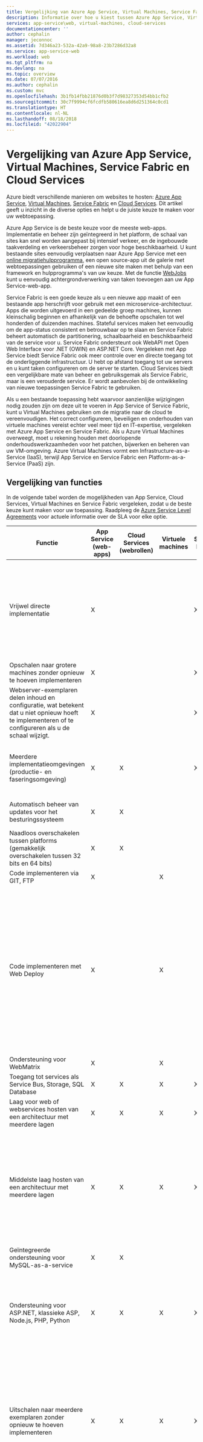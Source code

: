 ```yaml
---
title: Vergelijking van Azure App Service, Virtual Machines, Service Fabric en Cloud Services | Microsoft Docs
description: Informatie over hoe u kiest tussen Azure App Service, Virtual Machines, Service Fabric en Cloud Services voor het hosten van webtoepassingen.
services: app-service\web, virtual-machines, cloud-services
documentationcenter: ''
author: cephalin
manager: jeconnoc
ms.assetid: 7d346a23-532a-42a9-98a8-23b7286d32a8
ms.service: app-service-web
ms.workload: web
ms.tgt_pltfrm: na
ms.devlang: na
ms.topic: overview
ms.date: 07/07/2016
ms.author: cephalin
ms.custom: mvc
ms.openlocfilehash: 3b1fb14fbb21876d0b3f7d98327353d54bb1cfb2
ms.sourcegitcommit: 30c7f9994cf6fcdfb580616ea8d6d251364c0cd1
ms.translationtype: HT
ms.contentlocale: nl-NL
ms.lasthandoff: 08/18/2018
ms.locfileid: "42022904"
---
```

# <a name="azure-app-service-virtual-machines-service-fabric-and-cloud-services-comparison"></a>Vergelijking van Azure App Service, Virtual Machines, Service Fabric en Cloud Services

Azure biedt verschillende manieren om websites te hosten: [Azure App Service][Azure App Service], [Virtual Machines][Virtual Machines], [Service Fabric][Service Fabric] en [Cloud Services][Cloud Services]. Dit artikel geeft u inzicht in de diverse opties en helpt u de juiste keuze te maken voor uw webtoepassing.

Azure App Service is de beste keuze voor de meeste web-apps. Implementatie en beheer zijn geïntegreerd in het platform, de schaal van sites kan snel worden aangepast bij intensief verkeer, en de ingebouwde taakverdeling en verkeersbeheer zorgen voor hoge beschikbaarheid. U kunt bestaande sites eenvoudig verplaatsen naar Azure App Service met een [online migratiehulpprogramma][migrate-tool], een open source-app uit de galerie met webtoepassingen gebruiken of een nieuwe site maken met behulp van een framework en hulpprogramma's van uw keuze. Met de functie [WebJobs][WebJobs] kunt u eenvoudig achtergrondverwerking van taken toevoegen aan uw App Service-web-app.

Service Fabric is een goede keuze als u een nieuwe app maakt of een bestaande app herschrijft voor gebruik met een microservice-architectuur. Apps die worden uitgevoerd in een gedeelde groep machines, kunnen kleinschalig beginnen en afhankelijk van de behoefte opschalen tot wel honderden of duizenden machines. Stateful services maken het eenvoudig om de app-status consistent en betrouwbaar op te slaan en Service Fabric beheert automatisch de partitionering, schaalbaarheid en beschikbaarheid van de service voor u.  Service Fabric ondersteunt ook WebAPI met Open Web Interface voor .NET (OWIN) en ASP.NET Core.  Vergeleken met App Service biedt Service Fabric ook meer controle over en directe toegang tot de onderliggende infrastructuur. U hebt op afstand toegang tot uw servers en u kunt taken configureren om de server te starten. Cloud Services biedt een vergelijkbare mate van beheer en gebruiksgemak als Service Fabric, maar is een verouderde service. Er wordt aanbevolen bij de ontwikkeling van nieuwe toepassingen Service Fabric te gebruiken.

Als u een bestaande toepassing hebt waarvoor aanzienlijke wijzigingen nodig zouden zijn om deze uit te voeren in App Service of Service Fabric, kunt u Virtual Machines gebruiken om de migratie naar de cloud te vereenvoudigen. Het correct configureren, beveiligen en onderhouden van virtuele machines vereist echter veel meer tijd en IT-expertise, vergeleken met Azure App Service en Service Fabric. Als u Azure Virtual Machines overweegt, moet u rekening houden met doorlopende onderhoudswerkzaamheden voor het patchen, bijwerken en beheren van uw VM-omgeving. Azure Virtual Machines vormt een Infrastructure-as-a-Service (IaaS), terwijl App Service en Service Fabric een Platform-as-a-Service (PaaS) zijn. 

## <a name="features"></a>Vergelijking van functies
In de volgende tabel worden de mogelijkheden van App Service, Cloud Services, Virtual Machines en Service Fabric vergeleken, zodat u de beste keuze kunt maken voor uw toepassing. Raadpleeg de [Azure Service Level Agreements](https://azure.microsoft.com/support/legal/sla/) voor actuele informatie over de SLA voor elke optie.

| Functie | App Service (web-apps) | Cloud Services (webrollen) | Virtuele machines | Service Fabric | Opmerkingen |
| --- | --- | --- | --- | --- | --- |
| Vrijwel directe implementatie |X | | |X |Het implementeren van een toepassing of update van een toepassing naar een cloudservice, of het maken van een virtuele machine duurt minstens enkele minuten; het implementeren van een toepassing naar een web-app kost slechts enkele seconden. |
| Opschalen naar grotere machines zonder opnieuw te hoeven implementeren |X | | |X | |
| Webserver-exemplaren delen inhoud en configuratie, wat betekent dat u niet opnieuw hoeft te implementeren of te configureren als u de schaal wijzigt. |X | | |X | |
| Meerdere implementatieomgevingen (productie- en faseringsomgeving) |X |X | |X |Met Service Fabric kunt u meerdere omgevingen gebruiken voor uw apps of verschillende versies van uw app naast elkaar implementeren. |
| Automatisch beheer van updates voor het besturingssysteem |X |X | | |Gedeeltelijk via Patch Orchestration-toepassing (POA) en in de toekomst volledig. |
| Naadloos overschakelen tussen platforms (gemakkelijk overschakelen tussen 32 bits en 64 bits) |X |X | | | |
| Code implementeren via GIT, FTP |X | |X | | |
| Code implementeren met Web Deploy |X | |X | |Cloud Services ondersteunt het gebruik van Web Deploy om afzonderlijke rolinstanties bij te werken. U kunt dit echter niet gebruiken voor de initiële implementatie van een rol. Als u Web Deploy voor een update gebruikt, moet u dit ook voor elk exemplaar van die rol afzonderlijk implementeren. Meerdere exemplaren zijn vereist om in aanmerking te komen voor de Cloud Service-SLA voor productieomgevingen. |
| Ondersteuning voor WebMatrix |X | |X | | |
| Toegang tot services als Service Bus, Storage, SQL Database |X |X |X |X | |
| Laag voor web of webservices hosten van een architectuur met meerdere lagen |X |X |X |X | |
| Middelste laag hosten van een architectuur met meerdere lagen |X |X |X |X |App Service-web-apps kunnen eenvoudig de middelste laag van een REST API hosten en de functie [WebJobs](http://go.microsoft.com/fwlink/?linkid=390226) kan taken voor achtergrondverwerking hosten. U kunt WebJobs uitvoeren op een speciale website om onafhankelijke schaalbaarheid voor die laag mogelijk te maken. |
| Geïntegreerde ondersteuning voor MySQL-as-a-service |X |X | | | |
| Ondersteuning voor ASP.NET, klassieke ASP, Node.js, PHP, Python |X |X |X |X |Service Fabric ondersteunt het maken van een web-front-end met behulp van [ASP.NET 5](../service-fabric/service-fabric-reliable-services-communication-aspnetcore.md) en u kunt elk type toepassing (Node.js, Java enz.) implementeren als een [toepassing die door een gast kan worden uitgevoerd](../service-fabric/service-fabric-guest-executables-introduction.md). |
| Uitschalen naar meerdere exemplaren zonder opnieuw te hoeven implementeren |X |X |X |X |Virtual Machines kan uitschalen naar meerdere exemplaren, maar de services die daarop worden uitgevoerd, moeten zijn geschreven om hiermee om te kunnen gaan. U moet een load balancer configureren voor het routeren van aanvragen voor de machines en ervoor zorgen dat u meer dan één VM-exemplaar hebt in de [beschikbaarheidsset](../virtual-machines/windows/manage-availability.md). |
| Ondersteuning voor SSL |X |X |X |X |Voor App Service-web-apps wordt SSL voor aangepaste domeinnamen alleen ondersteund voor de Basic en Standard-modus. Zie [Configuring an SSL certificate for an Azure Website](app-service-web-tutorial-custom-ssl.md) (Een SSL-certificaat voor een Azure-website configureren) voor meer informatie over het gebruik van SSL met web-apps. |
| Integratie met Visual Studio |X |X |X |X | |
| Foutopsporing op afstand |X |X |X | | |
| Code implementeren via TFS |X |X |X |X | |
| Netwerkisolatie met [Azure Virtual Network](/azure/virtual-network/) |X |X |X |X |Zie ook [Integratie van Azure Websites Virtual Network](https://azure.microsoft.com/blog/2014/09/15/azure-websites-virtual-network-integration/) |
| Ondersteuning voor [Azure Traffic Manager](/azure/traffic-manager/) |X |X |X |X | |
| Geïntegreerde eindpuntbewaking |X |X |X | | |
| Toegang tot servers via Extern bureaublad | |X |X |X | |
| Aangepaste MSI's installeren | |X |X |X |Met Service Fabric kunt u ieder uitvoerbaar bestand hosten als een [toepassing die door een gast kan worden uitgevoerd](../service-fabric/service-fabric-guest-executables-introduction.md) en u kunt iedere app installeren op de virtuele machines. |
| Mogelijkheid om starttaken te definiëren en uit te voeren | |X |X |X | |
| Kan luisteren naar ETW-gebeurtenissen | |X |X |X | |

## <a name="scenarios"></a>Scenario's en aanbevelingen
Hier volgen enkele veelvoorkomende scenario's met aanbevelingen over welk soort Azure-webhosting mogelijk het meest geschikt is.

* [Ik heb een web-front-end nodig met achtergrondverwerking en een database-back-end om zakelijke toepassingen uit te voeren met integratie voor on-premises assets.](#onprem)
* [Ik heb een betrouwbare manier nodig om mijn bedrijfswebsite te hosten die goed schaalbaar is en wereldwijd bereik heeft.](#corp)
* [Ik heb een IIS6-toepassing die op Windows Server 2003 wordt uitgevoerd.](#iis6)
* [Ik ben eigenaar van een klein bedrijf en ik heb een goedkope manier nodig om mijn site te hosten, die ook ruimte biedt voor toekomstige groei.](#smallbusiness)
* [Ik ben een web- of grafisch ontwerper en ik wil websites ontwerpen en bouwen voor mijn klanten.](#designer)
* [Ik ben mijn toepassing met meerdere lagen en een web-front-end aan het migreren naar de cloud.](#multitier)
* [Mijn toepassing is afhankelijk van op maat gemaakte Windows- of Linux-omgevingen en ik wil deze naar de cloud verplaatsen.](#custom)
* [Mijn site maakt gebruik van open source-software en ik wil deze hosten in Azure.](#oss)
* [Ik heb een line-of-business-toepassing die verbinding moet maken met het bedrijfsnetwerk.](#lob)
* [Ik wil een REST API of webservice voor mobiele clients hosten.](#mobile)

### <a id="onprem"></a> Ik heb een web-front-end nodig met achtergrondverwerking en een database-back-end om zakelijke toepassingen uit te voeren met integratie voor on-premises assets.
Azure App Service is een uitstekende oplossing voor complexe zakelijke toepassingen. U kunt hiermee apps ontwikkelen die automatisch schalen op een platform met een load balancer, zijn beveiligd met behulp van Active Directory en verbinding maken met uw on-premises resources. Het beheer van deze apps wordt eenvoudiger door de hoogwaardige portal en API's, en u kunt meer inzicht krijgen in hoe klanten deze apps gebruiken met behulp van de hulpprogramma's voor app-inzicht. U kunt achtergrondprocessen en taken uitvoeren als onderdeel van uw weblaag, met behulp van de functie [Webjobs][Webjobs], en hybride verbindingen en VNET-functies zorgen ervoor dat u eenvoudig verbinding kunt maken met on-premises resources. Azure App Service biedt drie-maal-negen-SLA's voor web-apps en stelt u in staat om:

* uw toepassingen betrouwbaar uit te voeren op een zelfherstellend, automatisch bijgewerkt cloudplatform;
* automatisch te schalen in een wereldwijd netwerk van datacenters;
* back-up en herstel na noodgevallen te gebruiken;
* de naleving van ISO-, SOC2- en PCI-normen te bewaken.
* Integratie met Active Directory

### <a id="corp"></a> Ik heb een betrouwbare manier nodig om mijn bedrijfswebsite te hosten die goed schaalbaar is en wereldwijd bereik heeft.
Azure App Service is een uitstekende oplossing voor het hosten van zakelijke websites. Hiermee kan de schaal van web-apps snel en eenvoudig worden aangepast in een wereldwijd netwerk van datacenters om te voldoen aan de vraag. De service biedt lokaal bereik, fouttolerantie en intelligent verkeersbeheer. En dat allemaal op een platform dat ook hoogwaardige beheerhulpprogramma's biedt, zodat u snel en eenvoudig meer inzicht krijgt in de sitestatus en het siteverkeer. Azure App Service biedt drie-maal-negen-SLA's voor web-apps en stelt u in staat om:

* uw websites betrouwbaar uit te voeren op een zelfherstellend, automatisch bijgewerkt cloudplatform;
* automatisch te schalen in een wereldwijd netwerk van datacenters;
* back-up en herstel na noodgevallen te gebruiken;
* logboeken en verkeer te beheren met geïntegreerde hulpmiddelen;
* de naleving van ISO-, SOC2- en PCI-normen te bewaken.
* Integratie met Active Directory

### <a id="iis6"></a> Ik heb een IIS6-toepassing die in Windows Server 2003 wordt uitgevoerd.
Azure App Service maakt het eenvoudig om de infrastructuurkosten te voorkomen die gepaard gaan met het migreren van oudere IIS6-toepassingen. Microsoft heeft [gebruiksvriendelijke hulpprogramma's voor migratie en gedetailleerde migratierichtlijnen][migrate-tool] gemaakt waarmee u de compatibiliteit kunt controleren en eventuele wijzigingen kunt identificeren die moeten worden aangebracht. Integratie met Visual Studio, TFS en veelgebruikte CMS-hulpprogramma's maakt het eenvoudig om IIS6-toepassingen rechtstreeks naar de cloud te implementeren. Wanneer deze is geïmplementeerd, biedt Azure Portal krachtige beheerprogramma's waarmee u omlaag kunt schalen om de kosten te beperken en omhoog kunt schalen om aan een toenemende vraag te voldoen. Met het hulpprogramma voor migratie kunt u:

* snel en eenvoudig uw oude Windows Server 2003-webtoepassing naar de cloud migreren;
* ervoor kiezen om uw gekoppelde SQL-database on-premises te houden en een hybride toepassing te maken;
* uw SQL-database automatisch samen met uw oudere toepassing te verplaatsen.

### <a id="smallbusiness"></a> Ik ben eigenaar van een klein bedrijf en ik heb een goedkope manier nodig om mijn site te hosten, die ook ruimte biedt voor toekomstige groei.
Azure App Service is een uitstekende oplossing voor dit scenario, omdat u dit gratis in gebruik kunt nemen en vervolgens meer mogelijkheden kunt toevoegen wanneer u deze nodig hebt. Elke gratis web-app wordt door Azure van een domein voorzien (*uw_bedrijf*.azurewebsites.net) en het platform biedt geïntegreerde hulpprogramma's voor implementatie en beheer, evenals een toepassingsgalerie waarmee u snel aan de slag kunt. Er zijn bovendien nog talloze andere services en schalingsopties waarmee uw site kan meegroeien met een toegenomen gebruikersvraag. Met Azure App Service kunt u:

* beginnen met de gratis laag en omhoog schalen wanneer dit nodig is;
* de toepassingsgalerie gebruiken om snel populaire webtoepassingen in te stellen, zoals WordPress;
* extra Azure-services en -functies aan uw toepassing toevoegen wanneer u deze nodig hebt;
* uw web-app beveiligen met HTTPS.

[!INCLUDE [app-service-dev-test-note](../../includes/app-service-dev-test-note.md)]

### <a id="designer"></a> Ik ben een web- of grafisch ontwerper en ik wil websites ontwerpen en bouwen voor mijn klanten.
Voor webontwikkelaars en ontwerpers biedt Azure App Service eenvoudige integratie met tal van frameworks en hulpmiddelen, zoals ondersteuning voor implementatie via Git en FTP, en een verregaande integratie met hulpprogramma's en services als Visual Studio en SQL Database. Met App Service kunt u:

* opdrachtregelprogramma's gebruiken voor [geautomatiseerde taken][scripting];
* werken met populaire talen als [.NET][dotnet], [PHP][PHP], [Node.js][nodejs] en [Python][Python];
* drie verschillende schaalniveaus selecteren om omhoog te schalen tot een zeer hoge capaciteit;
* integreren met andere Azure-services, zoals [SQL Database][sqldatabase], [Service Bus][servicebus] en [Storage][Storage] of het aanbod aan diensten van partners in de [Azure Store][azurestore] gebruiken, zoals MySQL en MongoDB;
* integreren met hulpprogramma's als Visual Studio, Git WebMatrix, WebDeploy, TFS en FTP.

### <a id="multitier"></a>Ik ben mijn toepassing met meerdere lagen en een web-front-end aan het migreren naar de cloud
Als u een toepassing met meerdere lagen uitvoert, zoals een webserver die is verbonden met een database, is Azure App Service een goede optie die nauwe integratie met Azure SQL Database biedt. U kunt bovendien de Webjobs-functie gebruiken voor het uitvoeren van back-end-processen.

Als u bij een toepassing met een of meer lagen meer controle over de serveromgeving wilt, zoals de mogelijkheid om u op afstand aan te melden bij de server of starttaken voor de server te configureren, kunt u het beste kiezen voor Service Fabric.

Als u uw eigen installatiekopie wilt gebruiken of serversoftware of services wilt uitvoeren die u niet kunt configureren in Service Fabric, kunt u het beste kiezen voor Virtual Machines.

### <a id="custom"></a> Mijn toepassing is afhankelijk van op maat gemaakte Windows- of Linux-omgevingen en ik wil deze naar de cloud verplaatsen.
Als uw toepassing een complexe installatie of configuratie van de software en het besturingssysteem vereist, is Virtual Machines waarschijnlijk de beste oplossing. Met Virtual Machines kunt u:

* de galerie met virtuele machines gebruiken om te beginnen met een besturingssysteem, zoals Windows of Linux, en dit vervolgens aan te passen aan uw toepassingsvereisten;
* een aangepaste installatiekopie van een bestaande on-premises server maken en uploaden, zodat deze kan worden uitgevoerd op een virtuele Azure-machine.

### <a id="oss"></a>Mijn site maakt gebruik van open source-software en ik wil mijn site hosten in Azure.
Als uw open source-framework in App Service wordt ondersteund, worden de talen en frameworks die uw toepassing vereist, automatisch voor u geconfigureerd. Met App Service kunt u:

* vele populaire talen gebruiken, zoals [.NET][dotnet], [PHP][PHP], [Node.js][nodejs] en [Python][Python];
* WordPress, Drupal, Umbraco, DNN en vele andere webtoepassingen van derden instellen;
* een bestaande toepassing migreren of een nieuwe toepassing maken met behulp van de toepassingsgalerie.

Als uw open source-framework niet wordt ondersteund in App Service, kunt u het uitvoeren in een van de andere opties voor Azure-webhosting. U kunt Virtual Machines gebruiken en de software installeren en configureren op de installatiekopie, die gebaseerd kan zijn op Windows of Linux.

### <a id="lob"></a> Ik heb een line-of-business-toepassing die verbinding moet maken met het bedrijfsnetwerk.
Als u een line-of-business-toepassing wilt maken, heeft uw website mogelijk directe toegang nodig tot de services of gegevens op het bedrijfsnetwerk. Dit kunt u configureren in App Service, Service Fabric en Virtual Machines, met behulp van de [Azure Virtual Network-service](/azure/virtual-network/). In App Service kunt u de [VNET-integratiefunctie](https://azure.microsoft.com/blog/2014/09/15/azure-websites-virtual-network-integration/) gebruiken, waardoor uw Azure-toepassingen worden uitgevoerd alsof ze zich in uw bedrijfsnetwerk bevinden.

### <a id="mobile"></a> Ik wil een REST API of webservice voor mobiele clients hosten.
Met op HTTP gebaseerde web-services kunt u een verscheidenheid aan clients ondersteunen, waaronder mobiele clients. Frameworks als ASP.NET Web API bieden integratie met Visual Studio om het eenvoudiger te maken REST-services te maken en te gebruiken.  Deze services worden beschikbaar gemaakt vanaf een webeindpunt, zodat u alle technieken voor webhosting in Azure kunt gebruiken om dit scenario te ondersteunen. App Service is echter een uitstekende keuze voor het hosten van REST API's. Met App Service kunt u:

* snel een [mobiele app](../app-service-mobile/app-service-mobile-value-prop.md) of API-app maken om de HTTP-webservice te hosten in een van de wereldwijd verspreide Azure-datacenters;
* bestaande services migreren of nieuwe services maken;
* aan SLA's voor beschikbaarheid voldoen met één exemplaar of uitschalen naar meerdere toegewezen machines;
* de gepubliceerde site gebruiken om REST API's te bieden voor allerlei HTTP-clients, waaronder mobiele clients.

> [!NOTE]
> Als u aan de slag wilt met Azure App Service voordat u zich aanmeldt voor een account, gaat u naar <a href="https://trywebsites.azurewebsites.net/">https://trywebsites.azurewebsites.net</a>. Hier kunt u direct gratis een tijdelijke app maken in Azure App Service. U hebt geen creditcard nodig en u doet geen toezeggingen.
> 
> 

## <a id="nextsteps"></a> Volgende stappen
Raadpleeg [Introducing Azure](../fundamentals-introduction-to-azure.md) (Kennismaken met Azure) voor meer informatie over de drie opties voor webhosting.

Raadpleeg de volgende bronnen om aan de slag te gaan met de gekozen opties voor uw toepassing:

* [Azure App Service](/azure/app-service/)
* [Azure Cloud Services](/azure/cloud-services/)
* [Azure Virtual Machines](/azure/virtual-machines/)
* [Service Fabric](/azure/service-fabric/)

<!-- URL List -->

[Azure App Service]: /azure/app-service/
[Cloud Services]: /azure/cloud-services/
[Virtual Machines]: /azure/virtual-machines/
[Service Fabric]: /azure/service-fabric/
[WebJobs]: http://go.microsoft.com/fwlink/?linkid=390226&clcid=0x409
[Configuring an SSL certificate for an Azure Website]: app-service-web-tutorial-custom-ssl.md
[azurestore]: https://azuremarketplace.microsoft.com/en-us/marketplace/apps
[scripting]: https://azure.microsoft.com/documentation/scripts/?services=web-sites
[dotnet]: https://azure.microsoft.com/develop/net/
[nodejs]: https://azure.microsoft.com/develop/nodejs/
[PHP]: https://azure.microsoft.com/develop/php/
[Python]: https://azure.microsoft.com/develop/python/
[servicebus]: /azure/service-bus/
[sqldatabase]: /azure/sql-database/
[Storage]: /azure/storage/

<!-- IMG List -->

[ChoicesDiagram]: ./media/choose-web-site-cloud-service-vm/Websites_CloudServices_VMs_3.png
[migrate-tool]: https://www.movemetothecloud.net/
